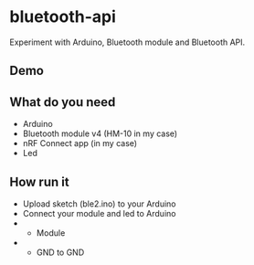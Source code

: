 # bluetooth-api
Experiment with Arduino, Bluetooth module and Bluetooth API.

## Demo

## What do you need
* Arduino
* Bluetooth module v4 (HM-10 in my case)
* nRF Connect app (in my case)
* Led

## How run it
* Upload sketch (ble2.ino) to your Arduino
* Connect your module and led to Arduino
* * Module
* * GND to GND
